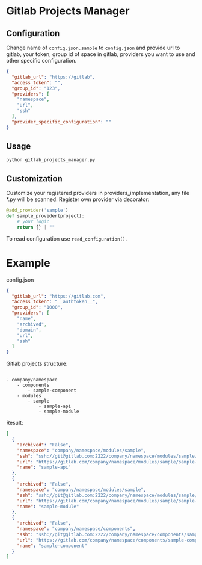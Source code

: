 # Gitlab Projects Manager

## Configuration

Change name of `config.json.sample` to `config.json` and provide url to gitlab, your token, group id of space in gitlab,
providers you want to use and other specific configuration.

```json
{
  "gitlab_url": "https://gitlab",
  "access_token": "",
  "group_id": "123",
  "providers": [
    "namespace",
    "url",
    "ssh"
  ],
  "provider_specific_configuration": ""
}
```

## Usage

```commandline
python gitlab_projects_manager.py
```

## Customization

Customize your registered providers in providers_implementation, any file *.py will be scanned.
Register own provider via decorator:

```python
@add_provider('sample')
def sample_provider(project):
    # your logic
    return {} | ""
```

To read configuration use `read_configuration()`.

# Example

config.json

```json
{
  "gitlab_url": "https://gitlab.com",
  "access_token": "__authtoken__",
  "group_id": "1000",
  "providers": [
    "name",
    "archived",
    "domain",
    "url",
    "ssh"
  ]
}
```

Gitlab projects structure:

```text

- company/namespace
    - components
        - sample-component
    - modules
        - sample
            - sample-api
            - sample-module
```

Result:

```json
[
  {
    "archived": "False",
    "namespace": "company/namespace/modules/sample",
    "ssh": "ssh://git@gitlab.com:2222/company/namespace/modules/sample/sample-api.git",
    "url": "https://gitlab.com/company/namespace/modules/sample/sample-api",
    "name": "sample-api"
  },
  {
    "archived": "False",
    "namespace": "company/namespace/modules/sample",
    "ssh": "ssh://git@gitlab.com:2222/company/namespace/modules/sample/sample-module.git",
    "url": "https://gitlab.com/company/namespace/modules/sample/sample-module",
    "name": "sample-module"
  },
  {
    "archived": "False",
    "namespace": "company/namespace/components",
    "ssh": "ssh://git@gitlab.com:2222/company/namespace/components/sample-component.git",
    "url": "https://gitlab.com/company/namespace/components/sample-component",
    "name": "sample-component"
  }
]
```